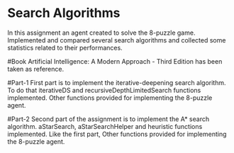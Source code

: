 # Search Algorithms
In this assignment an agent created to solve the 8-puzzle game.
Implemented and compared several search algorithms and collected some statistics related to their performances. 

#Book
Artificial Intelligence: A Modern Approach - Third Edition has been taken as reference.

#Part-1
First part is to implement the iterative-deepening search algorithm. To do that iterativeDS and recursiveDepthLimitedSearch
functions implemented. Other functions provided for implementing the 8-puzzle agent.

#Part-2
Second part of the assignment is to implement the A* search algorithm. aStarSearch, aStarSearchHelper and heuristic functions implemented.
Like the first part, Other functions provided for implementing the 8-puzzle agent.
